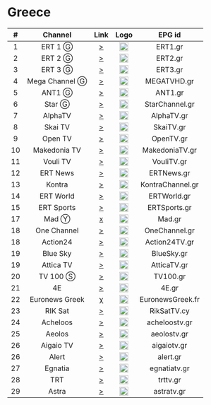 <h1>Greece</h1>

| #  |    Channel     |                                                  Link                                                  |                           Logo                            |      EPG id      |
|:--:|:--------------:|:------------------------------------------------------------------------------------------------------:|:---------------------------------------------------------:|:----------------:|
| 1  |    ERT 1 Ⓖ     |               [>](http://ert-live-bcbs15228.siliconweb.com/media/ert_1/ert_1medium.m3u8)               | <img height="20" src="https://i.imgur.com/WWMe8IY.png"/>  |     ERT1.gr      |
| 2  |    ERT 2 Ⓖ     |               [>](http://ert-live-bcbs15228.siliconweb.com/media/ert_2/ert_2medium.m3u8)               | <img height="20" src="https://i.imgur.com/pcusPFl.png"/>  |     ERT2.gr      |
| 3  |    ERT 3 Ⓖ     |               [>](http://ert-live-bcbs15228.siliconweb.com/media/ert_3/ert_3medium.m3u8)               | <img height="20" src="https://i.imgur.com/KyhzDRm.png"/>  |     ERT3.gr      |
| 4  | Mega Channel Ⓖ |   [>](https://c98db5952cb54b358365984178fb898a.msvdn.net/live/S86713049/gonOwuUacAxM/playlist.m3u8)    | <img height="20" src="https://i.imgur.com/zewcwLd.png"/>  |   MEGATVHD.gr    |
| 5  |     ANT1 Ⓖ     |    [>](https://d1nfykbwa3n98t.cloudfront.net/out/v1/6e5667da5a6843899a337dea72adb61b/antenna.m3u8)     | <img height="20" src="https://i.imgur.com/np0s1FN.png"/>  |     ANT1.gr      |
| 6  |     Star Ⓖ     |                  [>](https://livestar.siliconweb.com/media/star1/star1mediumhd.m3u8)                   | <img height="20" src="https://i.imgur.com/CJOtJlL.png"/>  |  StarChannel.gr  |
| 7  |    AlphaTV     |       [>](https://alphatvlive.siliconweb.com/1/Y2Rsd1lUcUVoajcv/UVdCN25h/hls/live/playlist.m3u8)       | <img height="20" src="https://i.imgur.com/bAVGX0l.png"/>  |    AlphaTV.gr    |
| 8  |    Skai TV     |                    [>](https://skai-live.siliconweb.com/media/cambria4/index.m3u8)                     | <img height="20" src="https://i.imgur.com/TSg7B8X.png"/>  |    SkaiTV.gr     |
| 9  |    Open TV     |      [>](https://liveopencloud.siliconweb.com/1/ZlRza2R6L2tFRnFJ/eWVLSlQx/hls/live/playlist.m3u8)      | <img height="20" src="https://i.imgur.com/T99OSnk.png"/>  |    OpenTV.gr     |
| 10 |  Makedonia TV  |      [>](https://dlm34ll53zqql.cloudfront.net/out/v1/d4177931deff4c7ba994b8126d153d9f/maktv.m3u8)      | <img height="20" src="https://i.imgur.com/6Ir6wcR.png"/>  |  MakedoniaTV.gr  |
| 11 |    Vouli TV    |                     [>](http://streamer-cache.grnet.gr/parliament/hls/webtv.m3u8)                      | <img height="20" src="https://i.imgur.com/1vqW7lc.png"/>  |    VouliTV.gr    |
| 12 |    ERT News    |                    [>](https://telmacosa.s.llnwi.net/osO/ERTNews/default/index.mpd)                    | <img height="20" src="https://i.imgur.com/saIGLvr.png"/>  |    ERTNews.gr    |
| 13 |     Kontra     |                   [>](http://kontralive.siliconweb.com/live/kontratv/playlist.m3u8)                    | <img height="20" src="https://i.imgur.com/mA5PEbO.png"/>  | KontraChannel.gr |
| 14 |   ERT World    |                 [>](https://telmacosa.s.llnwi.net/ertlive/ertworld/default/index.mpd)                  | <img height="20" src="https://i.imgur.com/KsMTWYw.png"/>  |   ERTWorld.gr    |
| 15 |   ERT Sports   | [>](https://cbd537474fbad4634b64787657ff6456.msvdn.net/sports1/ert_sports1_main/mainabr/playlist.m3u8) | <img height="20" src="https://i.imgur.com/gebWmAB.png"/>  |   ERTSports.gr   |
| 17 |     Mad Ⓨ      |                                                 [x]()                                                  | <img height="20" src="https://i.imgur.com/OTTxxGe.png"/>  |      Mad.gr      |
| 18 |  One Channel   |                   [>](https://onechannel.siliconweb.com/one/stream/chunks_dvr.m3u8)                    | <img height="20" src="https://i.imgur.com/GwKaHbM.png"/>  |  OneChannel.gr   |
| 18 |    Action24    |                [>](https://actionlive.siliconweb.com/actionabr/actiontv/playlist.m3u8)                 | <img height="20" src="https://i.imgur.com/Zi1YohT.png"/>  |  Action24TV.gr   |
| 19 |    Blue Sky    |                 [>](https://cdn1.smart-tv-data.com/bluesky/bluesky-live/playlist.m3u8)                 | <img height="20" src="https://i.imgur.com/rzuQslM.png"/>  |    BlueSky.gr    |
| 19 |   Attica TV    |               [>](https://atticatv.siliconweb.com/atticatv/atticaliveabr/playlist.m3u8)                | <img height="20" src="https://i.imgur.com/JniVmlw.jpg"/>  |   AtticaTV.gr    |
| 20 |    TV 100 Ⓢ    |                          [>](https://live.fm100.gr/hls/tv100/1_2/index.m3u8)                           | <img height="20" src="https://i.imgur.com/9rtf8OR.png"/>  |     TV100.gr     |
| 21 |       4E       |                 [>](http://eu2.tv4e.gr:1935/live/smil:myStream.sdp.smil/playlist.m3u8)                 | <img height="20" src="https://i.imgur.com/Ed085oJ.png"/>  |      4E.gr       |
| 22 | Euronews Greek |                        [χ](https://ythls.onrender.com/channel/uWIhV9gQClg.m3u8)                        | <img height="20" src="https://i.imgur.com/8MsbPCU.png"/>  | EuronewsGreek.fr |
| 23 |    RIK Sat     |                        [>](https://l3.cloudskep.com/cybcsat/abr/playlist.m3u8)                         | <img height="20" src="https://i.imgur.com/9edlXHP.png"/>  |   RikSatTV.cy    |
| 24 |    Acheloos    |                       [>](http://srv.viiideo.gr:1935/axeloos/live/playlist.m3u8)                       | <img height="20" src="https://i.imgur.com/5SVMxcu.png" /> |  acheloostv.gr   |
| 25 |     Aeolos     |                       [>](https://cdn.istoikona.com/aeolostv/live/playlist.m3u8)                       | <img height="20" src="https://i.imgur.com/4G9VvUg.png"/>  |   aeolostv.gr    |
| 26 |   Aigaio TV    |                  [>](https://250weu.bozztv.com/ssh101/ssh101/aigaiotv/playlist.m3u8)                   | <img height="20" src="https://i.imgur.com/7LfuDJi.png"/>  |   aigaiotv.gr    |
| 26 |     Alert      |                        [>](https://itv.streams.ovh/ALEERT/ALEERT/playlist.m3u8)                        | <img height="20" src="https://i.imgur.com/xqa87lG.png"/>  |     alert.gr     |
| 27 |    Egnatia     |                   [>](https://video.streams.ovh:1936/egnatiatv/egnatiatv/index.m3u)                    | <img height="20" src="https://i.imgur.com/zuyYIca.png"/>  |   egnatiatv.gr   |
| 28 |      TRT       |                   [>](https://www.hellasnet.tv/rest2.live.hn/u2r.trt/playlist.m3u8)                    | <img height="20" src="https://i.imgur.com/g0jPOcC.png"/>  |     trttv.gr     |
| 29 |     Astra      |                      [>](hhttps://ssh101.bozztv.com/ssh101/astratv/playlist.m3u)                       | <img height="20" src="https://i.imgur.com/oYRPfZm.png"/>  |    astratv.gr    |
